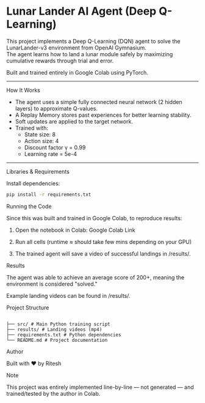 # Lunar Lander AI Agent (Deep Q-Learning)

This project implements a Deep Q-Learning (DQN) agent to solve the LunarLander-v3 environment from OpenAI Gymnasium.  
The agent learns how to land a lunar module safely by maximizing cumulative rewards through trial and error.

Built and trained entirely in Google Colab using PyTorch.

---

How It Works

- The agent uses a simple fully connected neural network (2 hidden layers) to approximate Q-values.
- A Replay Memory stores past experiences for better learning stability.
- Soft updates are applied to the target network.
- Trained with:
  - State size: 8
  - Action size: 4
  - Discount factor γ = 0.99
  - Learning rate = 5e-4

---

Libraries & Requirements

Install dependencies:

```bash
pip install -r requirements.txt
```

Running the Code

Since this was built and trained in Google Colab, to reproduce results:

1. Open the notebook in Colab: Google Colab Link

2. Run all cells (runtime ≈ should take few mins depending on your GPU)

3. The trained agent will save a video of successful landings in /results/.

Results

The agent was able to achieve an average score of 200+, meaning the environment is considered "solved."

Example landing videos can be found in /results/.

Project Structure

```

├── src/ # Main Python training script
├── results/ # Landing videos (mp4)
├── requirements.txt # Python dependencies
└── README.md # Project documentation
```

Author

Built with ❤️ by Ritesh

Note

This project was entirely implemented line-by-line — not generated — and trained/tested by the author in Colab.
